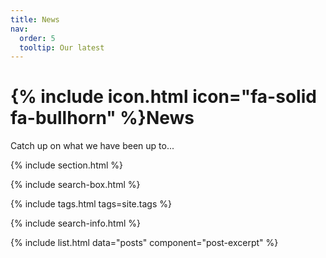 ```yaml
---
title: News
nav:
  order: 5
  tooltip: Our latest
---
```


# {% include icon.html icon="fa-solid fa-bullhorn" %}News

Catch up on what we have been up to...

{% include section.html %}

{% include search-box.html %}

{% include tags.html tags=site.tags %}

{% include search-info.html %}

{% include list.html data="posts" component="post-excerpt" %}
